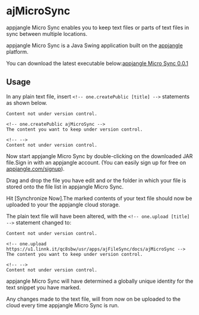 <!-- one.upload https://u1.linnk.it/qc8sbw/usr/apps/ajFileSync/docs/ajMicroSync -->
ajMicroSync
==========

appjangle Micro Sync enables you to keep text files or parts of text files in sync between multiple locations.

appjangle Micro Sync is a Java Swing application built on the [appjangle](http://appjangle.com) platform.

You can download the latest executable below:[appjangle Micro Sync 0.0.1](https://dl.dropbox.com/u/957046/onedb/apps/ajMicroSync-0.0.1-standalone.jar)

## Usage

In any plain text file, insert <!-- one.ignoreNext -->`<!-- one.createPublic [title] -->` statements as shown below.    
    
    Content not under version control.
<!-- one.ignoreNext -->    
    <!-- one.createPublic ajMicroSync -->    
    The content you want to keep under version control.    
<!-- one.ignoreNext -->
    <!-- -->    
    Content not under version control.    

Now start appjangle Micro Sync by double-clicking on the downloaded JAR file.Sign in with an appjangle account. (You can easily sign up for free on [appjangle.com/signup](http://appjangle.com)).

Drag and drop the file you have edit and or the folder in which your file is stored onto the file list in appjangle Micro Sync.

Hit [Synchronize Now].The marked contents of your text file should now be uploaded to your the appjangle cloud storage. 

The plain text file will have been altered, with the <!-- one.ignoreNext -->`<!-- one.upload [title] -->` statement changed to:    

    Content not under version control.    
<!-- one.ignoreNext -->
    <!-- one.upload https://u1.linnk.it/qc8sbw/usr/apps/ajFileSync/docs/ajMicroSync -->    
    The content you want to keep under version control.    
<!-- one.ignoreNext -->
    <!-- -->    
    Content not under version control.    

appjangle Micro Sync will have determined a globally unique identity for the text snippet you have marked.

Any changes made to the text file, will from now on be uploaded to the cloud every time appjangle Micro Sync is run. 
<!-- -->
